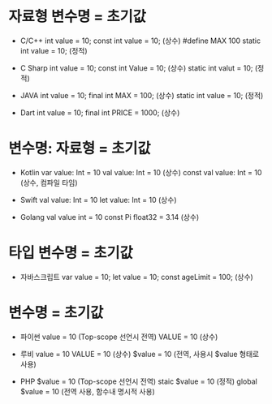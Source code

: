 # 자료형 변수명 = 초기값

- C/C++
int value = 10;
const int value = 10;  (상수)     #define MAX 100
static int value = 10; (정적)

- C Sharp
int value = 10;
const int Value = 10;  (상수)
static int valut = 10; (정적)

- JAVA
int value = 10;
final int MAX = 100;   (상수)
static int value = 10; (정적)

- Dart
int value = 10;
final int PRICE = 1000; (상수)

# 변수명: 자료형 = 초기값

- Kotlin
var value: Int = 10
val value: Int = 10 (상수)
const val value: Int = 10 (상수, 컴파일 타임)

- Swift
val value: Int = 10
let value: Int = 10 (상수)

- Golang
val value int = 10
const Pi float32 = 3.14 (상수)


# 타입 변수명 = 초기값

- 자바스크립트
var value = 10;
let value = 10;
const ageLimit = 100; (상수)


# 변수명 = 초기값

- 파이썬
value = 10 (Top-scope 선언시 전역)
VALUE = 10 (상수)

- 루비
value = 10
VALUE = 10  (상수)
$value = 10 (전역, 사용시 $value 형태로 사용)

- PHP
$value = 10 (Top-scope 선언시 전역)
staic $value = 10  (정적)
global $value = 10 (전역 사용, 함수내 명시적 사용)

